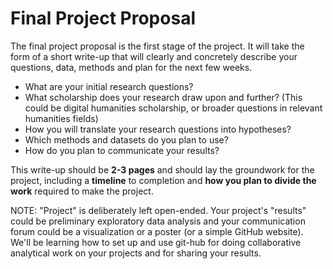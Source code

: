 # Final Project Proposal 

The final project proposal is the first stage of the project. It will take the form of a short write-up that will clearly and concretely describe your questions, data, methods and plan for the next few weeks.

- What are your initial research questions?
- What scholarship does your research draw upon and further? (This could be digital humanities scholarship, or broader questions in relevant humanities fields)
- How you will translate your research questions into hypotheses?
- Which methods and datasets do you plan to use?
- How do you plan to communicate your results? 

This write-up should be **2-3 pages** and should lay the groundwork for the project, including a **timeline** to completion and **how you plan to divide the work** required to make the project.

NOTE: "Project" is deliberately left open-ended. Your project's "results" could be preliminary exploratory data analysis and your communication forum could be a visualization or a poster (or a simple GitHub website). We'll be learning how to set up and use git-hub for doing collaborative analytical work on your projects and for sharing your results.
